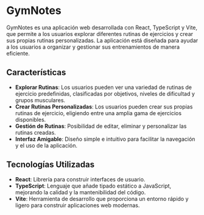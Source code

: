 # GymNotes

GymNotes es una aplicación web desarrollada con React, TypeScript y Vite, que permite a los usuarios explorar diferentes rutinas de ejercicios y crear sus propias rutinas personalizadas. La aplicación está diseñada para ayudar a los usuarios a organizar y gestionar sus entrenamientos de manera eficiente.

## Características

- **Explorar Rutinas**: Los usuarios pueden ver una variedad de rutinas de ejercicio predefinidas, clasificadas por objetivos, niveles de dificultad y grupos musculares.
- **Crear Rutinas Personalizadas**: Los usuarios pueden crear sus propias rutinas de ejercicio, eligiendo entre una amplia gama de ejercicios disponibles.
- **Gestión de Rutinas**: Posibilidad de editar, eliminar y personalizar las rutinas creadas.
- **Interfaz Amigable**: Diseño simple e intuitivo para facilitar la navegación y el uso de la aplicación.

## Tecnologías Utilizadas

- **React**: Librería para construir interfaces de usuario.
- **TypeScript**: Lenguaje que añade tipado estático a JavaScript, mejorando la calidad y la mantenibilidad del código.
- **Vite**: Herramienta de desarrollo que proporciona un entorno rápido y ligero para construir aplicaciones web modernas.
